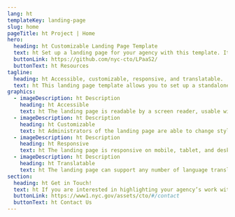 ```yaml
---
lang: ht
templateKey: landing-page
slug: home
pageTitle: ht Project | Home
hero:
  heading: ht Customizable Landing Page Template 
  text: ht Set up a landing page for your agency with this template. It includes all of the resources that you need to have an easy, compliant, secure, appealing, and sustainable landing page.
  buttonLink: https://github.com/nyc-cto/LPaaS2/
  buttonText: ht Resources
tagline:
  heading: ht Accessible, customizable, responsive, and translatable.
  text: ht This landing page template allows you to set up a standalone microsite that highlights your program, report, plan, or other resource with NYC-approved design and technology. You can edit the template to include useful content and customize it to highlight your agency’s work. The landing page template is WCAG 2.0 compliant, and has multi-lingual support by default. The page is also responsive on mobile, tablet, and desktop platforms.
graphics:
  - imageDescription: ht Description
    heading: ht Accessible
    text: ht The landing page is readable by a screen reader, usable with a keyboard, and has been tested for several additional accessibility features.
  - imageDescription: ht Description
    heading: ht Customizable
    text: ht Administrators of the landing page are able to change styling and theming features of the page, as well as edit any necessary content. 
  - imageDescription: ht Description
    heading: ht Responsive
    text: ht The landing page is responsive on mobile, tablet, and desktop platforms.
  - imageDescription: ht Description
    heading: ht Translatable
    text: ht The landing page can support any number of language translations, including right-to-left languages. 
section:
  heading: ht Get in Touch!
  text: ht If you are interested in highlighting your agency’s work with a landing page, this template is a great start and we’re happy to help you take it further. For information on how to get started, feel free to contact us.
  buttonLink: https://www1.nyc.gov/assets/cto/#/contact
  buttonText: ht Contact Us
---
```

